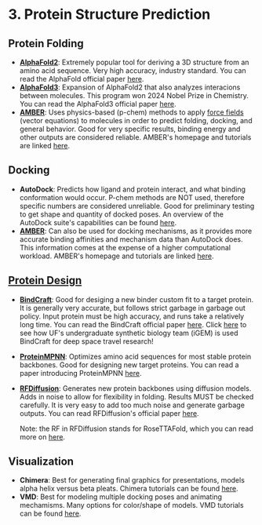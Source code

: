 # 3. Protein Structure Prediction

## Protein Folding
  - [**AlphaFold2**](https://github.com/alyssablood/Perez-Lab-Intro-Tutorials/blob/main/5.%20Protein%20Interactions.md#alphafold-competitive-binding-assays-af-cba): Extremely popular tool for deriving a 3D structure from an amino acid sequence. Very high accuracy, industry standard. You can read the AlphaFold official paper [here](https://www.nature.com/articles/s41586-021-03819-2).
  - [**AlphaFold3**](https://github.com/alyssablood/Perez-Lab-Intro-Tutorials/blob/main/5.%20Protein%20Interactions.md#alphafold-competitive-binding-assays-af-cba): Expansion of AlphaFold2 that also analyzes interacions between molecules. This program won 2024 Nobel Prize in Chemistry. You can read the AlphaFold3 official paper [here](https://www.nature.com/articles/s41586-024-07487-w).
  - [**AMBER**](https://github.com/alyssablood/Perez-Lab-Intro-Tutorials/blob/main/6.%20Protein%20Dynamics.md#beyond-static-folds-ensembles-and-motion): Uses physics-based (p-chem) methods to apply [force fields](https://en.wikipedia.org/wiki/Force_field_(chemistry)) (vector equations) to molecules in order to predict folding, docking, and general behavior. Good for very specific results, binding energy and other outputs are considered reliable. AMBER's homepage and tutorials are linked [here](https://ambermd.org/index.php).

## Docking
  - **AutoDock**: Predicts how ligand and protein interact, and what binding conformation would occur. P-chem methods are NOT used, therefore specific numbers are considered unreliable. Good for preliminary testing to get shape and quantity of docked poses. An overview of the AutoDock suite's capabilities can be found [here](https://pmc.ncbi.nlm.nih.gov/articles/PMC4868550/).
  - [**AMBER**](https://github.com/alyssablood/Perez-Lab-Intro-Tutorials/blob/main/6.%20Protein%20Dynamics.md#beyond-static-folds-ensembles-and-motion): Can also be used for docking mechanisms, as it provides more accurate binding affinities and mechanism data than AutoDock does. This information comes at the expense of a higher computational workload. AMBER's homepage and tutorials are linked [here](https://ambermd.org/index.php).

## [Protein Design](https://github.com/alyssablood/Perez-Lab-Intro-Tutorials/blob/main/4.%20Protein%20Design.md#4-protein-design)
  - [**BindCraft**](https://github.com/alyssablood/Perez-Lab-Intro-Tutorials/blob/main/4.%20Protein%20Design.md#bindcraft-and-other-emerging-methods): Good for desiging a new binder custom fit to a target protein. It is generally very accurate, but follows strict garbage in garbage out policy. Input protein must be high accuracy, and runs take a relatively long time. You can read the BindCraft official paper [here](https://www.nature.com/articles/s41586-025-09429-6). Click [here](https://github.com/alyssablood/Perez-Lab-Intro-Tutorials/blob/main/8.%20Community%20Challenges%3A%20unbiased%20assessment%20of%20methods.md#igem-projects-on-campus) to see how UF's undergraduate synthetic biology team (iGEM) is used BindCraft for deep space travel research!
  - [**ProteinMPNN**](https://github.com/alyssablood/Perez-Lab-Intro-Tutorials/blob/main/4.%20Protein%20Design.md#rfdiffusion-and-proteinmpnn): Optimizes amino acid sequences for most stable protein backbones. Good for designing new target proteins. You can read a paper introducing ProteinMPNN [here](https://www.science.org/doi/10.1126/science.add2187).
  - [**RFDiffusion**](https://github.com/alyssablood/Perez-Lab-Intro-Tutorials/blob/main/4.%20Protein%20Design.md#rfdiffusion-and-proteinmpnn): Generates new protein backbones using diffusion models. Adds in noise to allow for flexibility in folding. Results MUST be checked carefully. It is very easy to add too much noise and generate garbage outputs. You can read RFDiffusion's official paper [here](https://www.nature.com/articles/s41586-023-06415-8).

    Note: the RF in RFDiffusion stands for RoseTTAFold, which you can read more on [here](https://www.science.org/doi/10.1126/science.abj8754).



## Visualization
  - **Chimera**: Best for generating final graphics for presentations, models alpha helix versus beta pleats. Chimera tutorials can be found [here](https://www.cgl.ucsf.edu/chimera/tutorials.html).
  - **VMD**: Best for modeling multiple docking poses and animating mechamisms. Many options for color/shape of models. VMD tutorials can be found [here](https://www.ks.uiuc.edu/Training/Tutorials/vmd/tutorial-html/).
